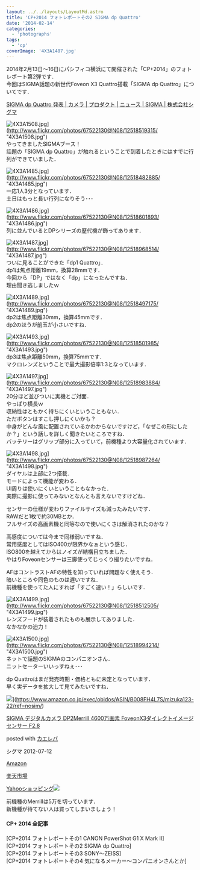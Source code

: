 ```yaml
---
layout: ../../layouts/LayoutMd.astro
title: 'CP+2014 フォトレポートその2 SIGMA dp Quattro'
date: '2014-02-14'
categories:
  - 'photographs'
tags:
  - 'cp'
coverImage: '4X3A1487.jpg'
---
```


2014年2月13日～16日にパシフィコ横浜にて開催された「CP+2014」のフォトレポート第2弾です．  
今回はSIGMA話題の新世代Foveon X3 Quattro搭載「SIGMA dp Quattro」についてです．

[SIGMA dp Quattro 発表 \| カメラ \| プロダクト \| ニュース \| SIGMA \| 株式会社シグマ](https://www.sigma-global.com/jp/news/2014/02/10/10767/)

![4X3A1508.jpg](/archive/images/12518519315_0c2df8f70b_b.jpg)](http://www.flickr.com/photos/67522130@N08/12518519315/ "4X3A1508.jpg")  
やってきましたSIGMAブース！  
話題の「SIGMA dp Quattro」が触れるということで到着したときにはすでに行列ができていました．

![4X3A1485.jpg](/archive/images/12518482885_89c91ec240_b.jpg)](http://www.flickr.com/photos/67522130@N08/12518482885/ "4X3A1485.jpg")  
一応1人3分となっています．  
土日はもっと長い行列になりそう･･･

![4X3A1486.jpg](/archive/images/12518601893_b90277f942_b.jpg)](http://www.flickr.com/photos/67522130@N08/12518601893/ "4X3A1486.jpg")  
列に並んでいるとDPシリーズの歴代機が飾ってあります．

![4X3A1487.jpg](/archive/images/12518968514_6dec39c3a6_b.jpg)](http://www.flickr.com/photos/67522130@N08/12518968514/ "4X3A1487.jpg")  
ついに見ることができた「dp1 Quattro」．  
dp1は焦点距離19mm，換算28mmです．  
今回から「DP」ではなく「dp」になったんですね．  
理由聞き逃しましたｗ

![4X3A1489.jpg](/archive/images/12518497175_a16f642848_b.jpg)](http://www.flickr.com/photos/67522130@N08/12518497175/ "4X3A1489.jpg")  
dp2は焦点距離30mm，換算45mmです．  
dp2のほうが前玉が小さいですね．

![4X3A1493.jpg](/archive/images/12518501985_4b8a9a1460_b.jpg)](http://www.flickr.com/photos/67522130@N08/12518501985/ "4X3A1493.jpg")  
dp3は焦点距離50mm，換算75mmです．  
マクロレンズということで最大撮影倍率1:3となっています．

![4X3A1497.jpg](/archive/images/12518983884_f039ab85e8_b.jpg)](http://www.flickr.com/photos/67522130@N08/12518983884/ "4X3A1497.jpg")  
20分ほど並びついに実機とご対面．  
やっぱり横長ｗ  
収納性はともかく持ちにくいということもない．  
ただボタンはすこし押しにくいかも？  
中身がどんな風に配置されているかわからないですけど，「なぜこの形にしたか？」という話しを詳しく聞きたいところですね．  
バッテリーはグリップ部分に入っていて，前機種より大容量化されています．

![4X3A1498.jpg](/archive/images/12518987264_9f5f03a035_b.jpg)](http://www.flickr.com/photos/67522130@N08/12518987264/ "4X3A1498.jpg")  
ダイヤルは上部に2つ搭載．  
モードによって機能が変わる．  
UI周りは使いにくいということもなかった．  
実際に撮影に使ってみないとなんとも言えないですけどね．

センサーの仕様が変わりファイルサイズも減ったみたいです．  
RAWだと1枚で約30MBとか．  
フルサイズの高画素機と同等なので使いにくさは解消されたのかな？

高感度については今まで同様弱いですね．  
常用感度としてはISO400が限界かなぁという感じ．  
ISO800を越えてからはノイズが結構目立ちました．  
やはりFoveonセンサーは三脚使ってじっくり撮りたいですね．

AFはコントラストAFの特性を知っていれば問題なく使えそう．  
暗いところや同色のものは遅いですね．  
前機種を使ってた人にすれば「すごく速い！」らしいです．

![4X3A1499.jpg](/archive/images/12518512505_20ba55cc66_b.jpg)](http://www.flickr.com/photos/67522130@N08/12518512505/ "4X3A1499.jpg")  
レンズフードが装着されたものも展示してありました．  
なかなかの迫力！

![4X3A1500.jpg](/archive/images/12518994214_64476b8025_b.jpg)](http://www.flickr.com/photos/67522130@N08/12518994214/ "4X3A1500.jpg")  
ネットで話題のSIGMAのコンパニオンさん．  
ニットセーターいいっすねぇ･･･

dp Quattroはまだ発売時期・価格ともに未定となっています．  
早く実データを拡大して見てみたいですね．

![](/archive/images/41xOcKiGKtL._SL160_.jpg)](https://www.amazon.co.jp/exec/obidos/ASIN/B008FH4L7S/mizuka123-22/ref=nosim/)

[SIGMA デジタルカメラ DP2Merrill 4600万画素 FoveonX3ダイレクトイメージセンサー F2.8](https://www.amazon.co.jp/exec/obidos/ASIN/B008FH4L7S/mizuka123-22/ref=nosim/)

posted with [カエレバ](http://kaereba.com)

シグマ 2012-07-12

[Amazon](http://www.amazon.co.jp/gp/search?keywords=DP2Merrill%20F2.8&__mk_ja_JP=%83J%83%5E%83J%83i&tag=mizuka123-22 'アマゾン')

[楽天市場](http://hb.afl.rakuten.co.jp/hgc/032b53ee.4b34c5ee.0f4a541e.f440145e/?pc=http%3A%2F%2Fsearch.rakuten.co.jp%2Fsearch%2Fmall%2FDP2Merrill%2520F2.8%2F-%2Ff.1-p.1-s.1-sf.0-st.A-v.2%3Fx%3D0%26scid%3Daf_ich_link_urltxt%26m%3Dhttp%3A%2F%2Fm.rakuten.co.jp%2F '楽天市場')

[Yahooショッピング![](//ad.jp.ap.valuecommerce.com/servlet/gifbanner?sid=3066752&pid=881990642)](//ck.jp.ap.valuecommerce.com/servlet/referral?sid=3066752&pid=881990642&vc_url=http%3A%2F%2Fshopping.search.yahoo.co.jp%2Fsearch%3FuIv%3Don%26ei%3DUTF-8%26tab_ex%3Dcommerce%26slider%3D0%26va%3DDP2Merrill%2520F2.8 'Yahooショッピング')

前機種のMerrillは5万を切っています．  
新機種が待てない人は買ってしまいましょう！

#### CP+ 2014 全記事

[CP+2014 フォトレポートその1 CANON PowerShot G1 X Mark II]  
[CP+2014 フォトレポートその2 SIGMA dp Quattro]  
[CP+2014 フォトレポートその3 SONY～ZEISS]  
[CP+2014 フォトレポートその4 気になるメーカー～コンパニオンさんとか]
